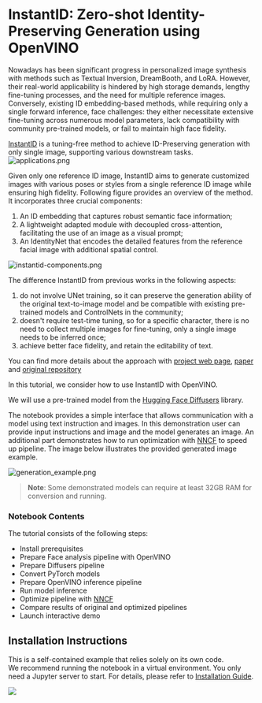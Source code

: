# InstantID: Zero-shot Identity-Preserving Generation using OpenVINO

Nowadays has been significant progress in personalized image synthesis with methods such as Textual Inversion, DreamBooth, and LoRA.
However, their real-world applicability is hindered by high storage demands, lengthy fine-tuning processes, and the need for multiple reference images. Conversely, existing ID embedding-based methods, while requiring only a single forward inference, face challenges: they either necessitate extensive fine-tuning across numerous model parameters, lack compatibility with community pre-trained models, or fail to maintain high face fidelity. 

[InstantID](https://instantid.github.io/) is a tuning-free method to achieve ID-Preserving generation with only single image, supporting various downstream tasks.
![applications.png](https://github.com/InstantID/InstantID/blob/main/assets/applications.png?raw=true)

Given only one reference ID image, InstantID aims to generate customized images with various poses or styles from a single reference ID image while ensuring high fidelity. Following figure provides an overview of the method. It incorporates three crucial components: 

1. An ID embedding that captures robust semantic face information; 
2. A lightweight adapted module with decoupled cross-attention, facilitating the use of an image as a visual prompt;
3. An IdentityNet that encodes the detailed features from the reference facial image with additional spatial control.

![instantid-components.png](https://instantid.github.io/static/documents/pipeline.png)

The difference InstantID from previous works in the following aspects: 
1. do not involve UNet training, so it can preserve the generation ability of the original text-to-image model and be compatible with existing pre-trained models and ControlNets in the community;
2. doesn't require test-time tuning, so for a specific character, there is no need to collect multiple images for fine-tuning, only a single image needs to be inferred once;
3. achieve better face fidelity, and retain the editability of text.

You can find more details about the approach with [project web page](https://instantid.github.io/), [paper](https://arxiv.org/abs/2401.07519) and [original repository](https://github.com/InstantID/InstantID)

In this tutorial, we consider how to use InstantID with OpenVINO.

We will use a pre-trained model from the [Hugging Face Diffusers](https://huggingface.co/docs/diffusers/index) library.

The notebook provides a simple interface that allows communication with a model using text instruction and images. In this demonstration user can provide input instructions and image and the model generates an image. An additional part demonstrates how to run optimization with [NNCF](https://github.com/openvinotoolkit/nncf/) to speed up pipeline.
The image below illustrates the provided generated image example.

![generation_example.png](https://github.com/openvinotoolkit/openvino_notebooks/assets/29454499/082b3da7-6bb6-4551-bfa6-0e43d8e80b51)

>**Note**: Some demonstrated models can require at least 32GB RAM for conversion and running.

### Notebook Contents

The tutorial consists of the following steps:

- Install prerequisites
- Prepare Face analysis pipeline with OpenVINO
- Prepare Diffusers pipeline
- Convert PyTorch models
- Prepare OpenVINO inference pipeline
- Run model inference
- Optimize pipeline with [NNCF](https://github.com/openvinotoolkit/nncf/)
- Compare results of original and optimized pipelines
- Launch interactive demo

## Installation Instructions

This is a self-contained example that relies solely on its own code.</br>
We recommend  running the notebook in a virtual environment. You only need a Jupyter server to start.
For details, please refer to [Installation Guide](../../README.md).

<img referrerpolicy="no-referrer-when-downgrade" src="https://static.scarf.sh/a.png?x-pxid=5b5a4db0-7875-4bfb-bdbd-01698b5b1a77&file=notebooks/instant-id/README.md" />
